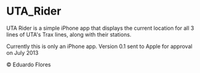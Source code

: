 UTA_Rider
=========
UTA Rider is a simple iPhone app that displays the current location for all 3 lines of UTA's Trax lines, along with their stations.

Currently this is only an iPhone app.
Version 0.1 sent to Apple for approval on July 2013

© Eduardo Flores
